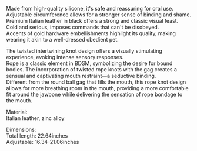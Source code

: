 Made from high-quality silicone, it's safe and reassuring for oral use.  
Adjustable circumference allows for a stronger sense of binding and shame.  
Premium Italian leather in black offers a strong and classic visual feast.  
Cold and serious, imposes commands that can't be disobeyed.  
Accents of gold hardware embellishments highlight its quality, making wearing it akin to a well-dressed obedient pet.  
  
The twisted intertwining knot design offers a visually stimulating experience, evoking intense sensory responses.  
Rope is a classic element in BDSM, symbolizing the desire for bound bodies. The incorporation of twisted rope knots with the gag creates a sensual and captivating mouth restraint—a seductive binding.  
Different from the round ball gag that fills the mouth, this rope knot design allows for more breathing room in the mouth, providing a more comfortable fit around the jawbone while delivering the sensation of rope bondage to the mouth.

Material:  
Italian leather, zinc alloy  
  
Dimensions:  
Total length: 22.64inches  
Adjustable: 16.34-21.06inches